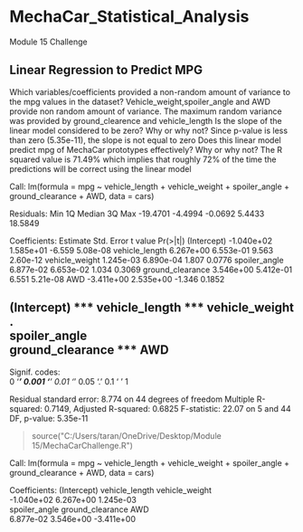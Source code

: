 # MechaCar_Statistical_Analysis
Module 15 Challenge
## Linear Regression to Predict MPG
Which variables/coefficients provided a non-random amount of variance to the mpg values in the dataset? Vehicle_weight,spoiler_angle and AWD provide non random amount of variance. The maximum random variance was provided by ground_clearence and vehicle_length
Is the slope of the linear model considered to be zero? Why or why not? Since p-value is less than zero (5.35e-11), the slope is not equal to zero
Does this linear model predict mpg of MechaCar prototypes effectively? Why or why not? The R squared value is 71.49% which implies that roughly 72% of the time the predictions will be correct using the linear model

Call:
lm(formula = mpg ~ vehicle_length + vehicle_weight + spoiler_angle + 
    ground_clearance + AWD, data = cars)

Residuals:
     Min       1Q   Median       3Q      Max 
-19.4701  -4.4994  -0.0692   5.4433  18.5849 

Coefficients:
                   Estimate Std. Error t value Pr(>|t|)
(Intercept)      -1.040e+02  1.585e+01  -6.559 5.08e-08
vehicle_length    6.267e+00  6.553e-01   9.563 2.60e-12
vehicle_weight    1.245e-03  6.890e-04   1.807   0.0776
spoiler_angle     6.877e-02  6.653e-02   1.034   0.3069
ground_clearance  3.546e+00  5.412e-01   6.551 5.21e-08
AWD              -3.411e+00  2.535e+00  -1.346   0.1852
                    
(Intercept)      ***
vehicle_length   ***
vehicle_weight   .  
spoiler_angle       
ground_clearance ***
AWD                 
---
Signif. codes:  
0 ‘***’ 0.001 ‘**’ 0.01 ‘*’ 0.05 ‘.’ 0.1 ‘ ’ 1

Residual standard error: 8.774 on 44 degrees of freedom
Multiple R-squared:  0.7149,	Adjusted R-squared:  0.6825 
F-statistic: 22.07 on 5 and 44 DF,  p-value: 5.35e-11

> source("C:/Users/taran/OneDrive/Desktop/Module 15/MechaCarChallenge.R")

Call:
lm(formula = mpg ~ vehicle_length + vehicle_weight + spoiler_angle + 
    ground_clearance + AWD, data = cars)

Coefficients:
     (Intercept)    vehicle_length    vehicle_weight  
      -1.040e+02         6.267e+00         1.245e-03  
   spoiler_angle  ground_clearance               AWD  
       6.877e-02         3.546e+00        -3.411e+00  

> 
